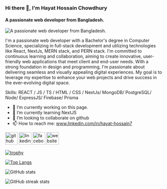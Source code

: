 ### Hi there 👋, I'm Hayat Hossain Chowdhury
#### A passionate web developer from Bangladesh.
![A passionate web developer from Bangladesh.](https://i.ibb.co/G7CNCL1/1693384554148.jpg)

I'm a passionate web developer with a Bachelor's degree in Computer Science, specializing in full-stack development and utilizing technologies like React, NextJs, MERN stack, and PERN stack. I'm committed to continuous learning and collaboration, aiming to create innovative, user-friendly web applications that meet client and end-user needs. With a strong foundation in design and programming, I'm passionate about delivering seamless and visually appealing digital experiences. My goal is to leverage my expertise to enhance your web projects and drive success in the ever-evolving digital space.

Skills: REACT / JS / TS / HTML / CSS / NextJs/ MongoDB/ PostgreSQL/ Node/ ExpressJS/ Firebase/ Prisma

- 🔭 I’m currently working on this page. 
- 🌱 I’m currently learning NextJS 
- 👯 I’m looking to collaborate on github 
- 📫 How to reach me: www.linkedin.com/in/hayat-hossain7 


[<img src='https://cdn.jsdelivr.net/npm/simple-icons@3.0.1/icons/github.svg' alt='github' height='40'>](https://github.com/nakib1948)  [<img src='https://cdn.jsdelivr.net/npm/simple-icons@3.0.1/icons/linkedin.svg' alt='linkedin' height='40'>](https://www.linkedin.com/in/www.linkedin.com/in/hayat-hossain7/)  [<img src='https://cdn.jsdelivr.net/npm/simple-icons@3.0.1/icons/facebook.svg' alt='facebook' height='40'>](https://www.facebook.com/https://www.facebook.com/HayatHossainNChowdhury/)  [<img src='https://cdn.jsdelivr.net/npm/simple-icons@3.0.1/icons/icloud.svg' alt='website' height='40'>](https://hayat-hossain-portfolio.netlify.app/)  


[![trophy](https://github-profile-trophy.vercel.app/?username=nakib1948)](https://github.com/ryo-ma/github-profile-trophy)

[![Top Langs](https://github-readme-stats.vercel.app/api/top-langs/?username=nakib1948)](https://github.com/anuraghazra/github-readme-stats)

![GitHub stats](https://github-readme-stats.vercel.app/api?username=nakib1948&show_icons=true&count_private=true)  

![GitHub streak stats](https://streak-stats.demolab.com/?user=nakib1948)  
